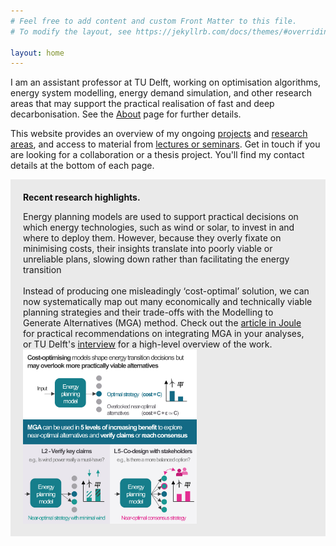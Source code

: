 ```yaml
---
# Feel free to add content and custom Front Matter to this file.
# To modify the layout, see https://jekyllrb.com/docs/themes/#overriding-theme-defaults

layout: home
---
```


I am an assistant professor at TU Delft, working on optimisation algorithms, energy system modelling, energy demand simulation, and other research areas that may support the practical realisation of fast and deep decarbonisation. See the [About](/about) page for further details.

This website provides an overview of my ongoing [projects](/projects) and [research areas](/research-outputs), and access to material from [lectures or seminars](/lectures). Get in touch if you are looking for a collaboration or a thesis project. You'll find my contact details at the bottom of each page. 

<div style="background-color: #EAEAEA; text-align:left; vertical-align: middle; padding:20px 20px;">
<h style="color: #111;"><b>Recent research highlights.</b></h> 

<p></p>
Energy planning models are used to support practical decisions on which energy technologies, such as wind or solar, to invest in and where to deploy them. However, because they overly fixate on minimising costs, their insights translate into poorly viable or unreliable plans, slowing down rather than facilitating the energy transition 
<br><br>
Instead of producing one misleadingly ‘cost-optimal’ solution, we can now systematically map out many economically and technically viable planning strategies and their trade-offs with the Modelling to Generate Alternatives (MGA) method. Check out the <a href="https://doi.org/10.1016/j.joule.2025.10214">article in Joule</a>  for practical recommendations on integrating MGA in your analyses, or TU Delft's <a href="https://www.tudelft.nl/en/2025/tbm/boosting-the-energy-transition-by-looking-further-than-the-cost-optimal-solution">interview</a> for a high-level overview of the work. 

<img src="/assets/graphical_abstract.jpg" align="center" style="padding-top: 0px; padding-bottom: 0px; padding-right: 10px" width="60%" height="auto"/>

</div>

<p></p>